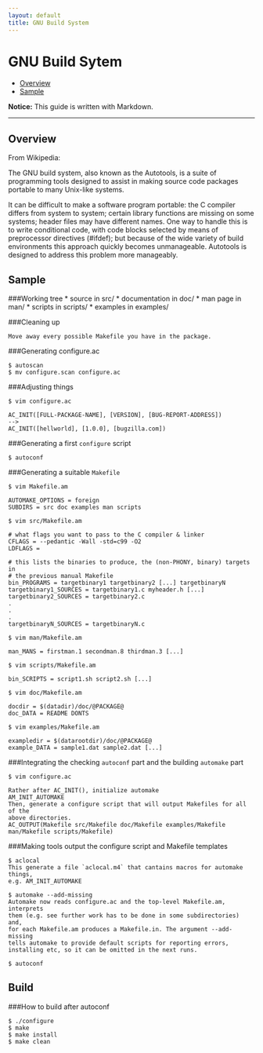 ```yaml
---
layout: default
title: GNU Build System
---
```


GNU Build Sytem
=================

*   [Overview](#overview)
*   [Sample](#sample)

**Notice:** This guide is written with Markdown.

* * *

<h2 id="overview">Overview</h2>

From Wikipedia:

The GNU build system, also known as the Autotools, is a suite of programming tools designed to assist in making source code packages portable to many Unix-like systems.

It can be difficult to make a software program portable: the C compiler differs from system to system; certain library functions are missing on some systems; header files may have different names. One way to handle this is to write conditional code, with code blocks selected by means of preprocessor directives (#ifdef); but because of the wide variety of build environments this approach quickly becomes unmanageable. Autotools is designed to address this problem more manageably.

<h2 id="sample">Sample</h2>

###Working tree
    * source in src/
    * documentation in doc/
    * man page in man/
    * scripts in scripts/
    * examples in examples/

###Cleaning up

    Move away every possible Makefile you have in the package.

###Generating configure.ac
    
    $ autoscan
    $ mv configure.scan configure.ac
    

###Adjusting things
    
    $ vim configure.ac

    AC_INIT([FULL-PACKAGE-NAME], [VERSION], [BUG-REPORT-ADDRESS])
    -->
    AC_INIT([hellworld], [1.0.0], [bugzilla.com])
    

###Generating a first `configure` script
    
    $ autoconf
    

###Generating a suitable `Makefile`
    
    $ vim Makefile.am

    AUTOMAKE_OPTIONS = foreign
    SUBDIRS = src doc examples man scripts

    $ vim src/Makefile.am

    # what flags you want to pass to the C compiler & linker
    CFLAGS = --pedantic -Wall -std=c99 -O2
    LDFLAGS =

    # this lists the binaries to produce, the (non-PHONY, binary) targets in
    # the previous manual Makefile
    bin_PROGRAMS = targetbinary1 targetbinary2 [...] targetbinaryN
    targetbinary1_SOURCES = targetbinary1.c myheader.h [...]
    targetbinary2_SOURCES = targetbinary2.c
    .
    .
    .
    targetbinaryN_SOURCES = targetbinaryN.c

    $ vim man/Makefile.am

    man_MANS = firstman.1 secondman.8 thirdman.3 [...]

    $ vim scripts/Makefile.am

    bin_SCRIPTS = script1.sh script2.sh [...]

    $ vim doc/Makefile.am

    docdir = $(datadir)/doc/@PACKAGE@
    doc_DATA = README DONTS

    $ vim examples/Makefile.am

    exampledir = $(datarootdir)/doc/@PACKAGE@
    example_DATA = sample1.dat sample2.dat [...]
    

###Integrating the checking `autoconf` part and the building `automake` part
    
    $ vim configure.ac

    Rather after AC_INIT(), initialize automake
    AM_INIT_AUTOMAKE
    Then, generate a configure script that will output Makefiles for all of the
    above directories.
    AC_OUTPUT(Makefile src/Makefile doc/Makefile examples/Makefile man/Makefile scripts/Makefile)
    

###Making tools output the configure script and Makefile templates
    
    $ aclocal
    This generate a file `aclocal.m4` that cantains macros for automake things,
    e.g. AM_INIT_AUTOMAKE

    $ automake --add-missing
    Automake now reads configure.ac and the top-level Makefile.am, interprets
    them (e.g. see further work has to be done in some subdirectories) and,
    for each Makefile.am produces a Makefile.in. The argument --add-missing
    tells automake to provide default scripts for reporting errors,
    installing etc, so it can be omitted in the next runs.

    $ autoconf
    

<h2 id="Build">Build</h2>

###How to build after autoconf
    
    $ ./configure
    $ make
    $ make install
    $ make clean
    

